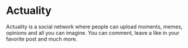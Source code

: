 # Actuality

<p>Actuality is a social network where people can upload moments, memes, opinions and all you can imagine. You can comment, leave a like in your favorite post and much more.</p>

